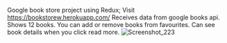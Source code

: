 Google book store project using Redux;
Visit https://bookstorew.herokuapp.com/
Receives data from google books api. Shows 12 books. You can add or remove books from favourites. Can see book details when you click read more.
![Screenshot_223](https://user-images.githubusercontent.com/59258830/124239674-004c2900-db2b-11eb-8e0c-a314d41fb351.png)
